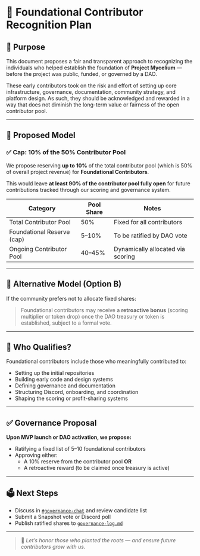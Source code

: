 # 🌱 Foundational Contributor Recognition Plan

## 📘 Purpose

This document proposes a fair and transparent approach to recognizing the individuals who helped establish the foundation of **Project Mycelium** — before the project was public, funded, or governed by a DAO.

These early contributors took on the risk and effort of setting up core infrastructure, governance, documentation, community strategy, and platform design. As such, they should be acknowledged and rewarded in a way that does not diminish the long-term value or fairness of the open contributor pool.

---

## 🧩 Proposed Model

### ✅ **Cap: 10% of the 50% Contributor Pool**
We propose reserving **up to 10%** of the total contributor pool (which is 50% of overall project revenue) for **Foundational Contributors**.

This would leave **at least 90% of the contributor pool fully open** for future contributions tracked through our scoring and governance system.

| Category                  | Pool Share | Notes                                 |
|---------------------------|------------|----------------------------------------|
| Total Contributor Pool    | 50%        | Fixed for all contributors             |
| Foundational Reserve (cap)| 5–10%      | To be ratified by DAO vote             |
| Ongoing Contributor Pool  | 40–45%     | Dynamically allocated via scoring      |

---

## 🧠 Alternative Model (Option B)

If the community prefers not to allocate fixed shares:

> Foundational contributors may receive a **retroactive bonus** (scoring multiplier or token drop) once the DAO treasury or token is established, subject to a formal vote.

---

## 📜 Who Qualifies?

Foundational contributors include those who meaningfully contributed to:
- Setting up the initial repositories
- Building early code and design systems
- Defining governance and documentation
- Structuring Discord, onboarding, and coordination
- Shaping the scoring or profit-sharing systems

---

## ✅ Governance Proposal

**Upon MVP launch or DAO activation, we propose:**
- Ratifying a fixed list of 5–10 foundational contributors
- Approving either:
  - A 10% reserve from the contributor pool **OR**
  - A retroactive reward (to be claimed once treasury is active)

---

## 🗳️ Next Steps

- Discuss in [`#governance-chat`](#) and review candidate list
- Submit a Snapshot vote or Discord poll
- Publish ratified shares to [`governance-log.md`](./governance-log.md)

---

> 🧬 *Let’s honor those who planted the roots — and ensure future contributors grow with us.*
